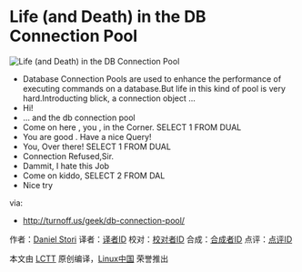 Life (and Death) in the DB Connection Pool
===============

![Life (and Death) in the DB Connection Pool](http://turnoff.us/image/en/db-connection-pool.png)

- Database Connection Pools are used to enhance the performance of executing commands on a database.But life in this kind of pool is very hard.Introducting blick, a connection object ...
- Hi!
- ... and the db connection pool
- Come on here , you , in the Corner. SELECT 1 FROM DUAL
- You are good . Have a nice Query!
- You, Over there! SELECT 1 FROM DUAL
- Connection Refused,Sir.
- Dammit, I hate this Job
- Come on kiddo, SELECT 2 FROM DAL
- Nice try


via:
- http://turnoff.us/geek/db-connection-pool/

作者：[Daniel Stori][a]
译者：[译者ID](https://github.com/译者ID)
校对：[校对者ID](https://github.com/校对者ID)
合成：[合成者ID](https://github.com/合成者ID)
点评：[点评ID](https://github.com/点评者ID)

本文由 [LCTT](https://github.com/LCTT/TranslateProject) 原创编译，[Linux中国](https://linux.cn/) 荣誉推出

[a]:http://turnoff.us/about/
